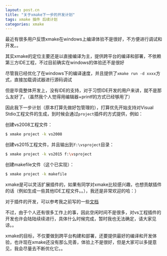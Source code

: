 ```yaml
---
layout: post.cn
title: "关于xmake下一步的开发计划"
tags: xmake 插件 后续计划
categories: xmake
---
```


最近有很多用户反馈xmake在windows上编译体验不是很好，不方便进行调试和开发。。

其实xmake的定位主要还是以直接编译为主，提供跨平台的编译和部署，不依赖第三方IDE工程，不过目前确实在windows的体验还不是很好

尽管我已经优化了在windows下的编译速度，并且提供了`xmake run -d xxxx`方式，直接加载调试器进行源码调试

但是毕竟整体开发上，没有IDE的支持，对于习惯IDE开发的用户来讲，就不是那么友好了。（虽然我个人觉得用编辑器+printf的方式已经够用了）

因此我下一步计划（原本打算先做好包管理的），打算优先开始支持对Visual Stdio工程文件的生成，到时候会通过`project`插件的方式提供，例如：

创建vs2008工程文件：

```bash
$ xmake project -k vs2008
```




创建vs2015工程文件，并且输出到`f:\vsproject`目录：

```bash
$ xmake project -k vs2015 f:\vsproject
```

创建makefile文件（这个已实现）：

```bash
$ xmake project -k makefile
```

xmake是可以灵活扩展插件的，如果有同学对xmake比较感兴趣，也想贡献插件的话（例如生成一些其他IDE工程文件。。），我还是非常欢迎的哈：）

对于插件的开发，可以参考我之前写的一些[文档](/cn/tag/#插件)

不过，由于个人还有很多工作上的事，因此空闲时间不是很多，对vs工程插件的开发也许会陆陆续续进行，具体什么时候完成，暂时我也无法确定，请大家见谅。。

xmake的目标，不仅要做到跨平台构建和部署，还要提供最好的编译和开发体验，也许现在xmake还没有那么完善，体验上不是很好，但是大家可以多提意见，我会尽量去不断优化它。。
